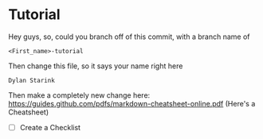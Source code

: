 # Tutorial
Hey guys, so, could you branch off of this commit, with a branch name of
```
<First_name>-tutorial
```

Then change this file, so it says your name right here
```
Dylan Starink
```

Then make a completely new change here:
https://guides.github.com/pdfs/markdown-cheatsheet-online.pdf
(Here's a Cheatsheet)


- [ ] Create a Checklist


